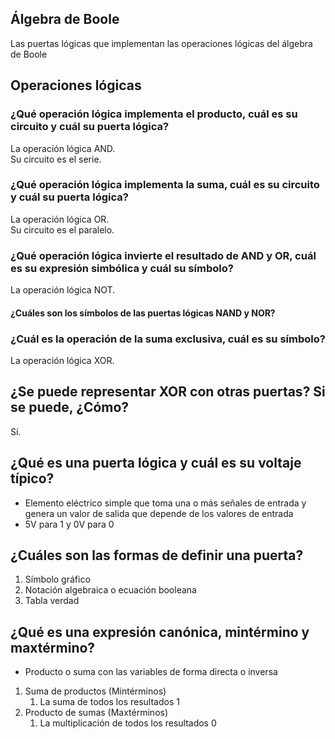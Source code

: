 ## Álgebra de Boole
Las puertas lógicas que implementan las operaciones lógicas del álgebra de Boole

## Operaciones lógicas
### ¿Qué operación lógica implementa el producto, cuál es su circuito y cuál su puerta lógica?  
La operación lógica AND.  
Su circuito es el serie.

### ¿Qué operación lógica implementa la suma, cuál es su circuito y cuál su puerta lógica?  
La operación lógica OR.  
Su circuito es el paralelo.

### ¿Qué operación lógica invierte el resultado de AND y OR, cuál es su expresión simbólica y cuál su símbolo?  
La operación lógica NOT.

#### ¿Cuáles son los símbolos de las puertas lógicas NAND y NOR?

### ¿Cuál es la operación de la suma exclusiva, cuál es su símbolo?  
La operación lógica XOR.

## ¿Se puede representar XOR con otras puertas? Si se puede, ¿Cómo?  
Sí.

## ¿Qué es una puerta lógica y cuál es su voltaje típico?  
- Elemento eléctrico simple que toma una o más señales de entrada y genera un valor de salida que depende de los valores de entrada  
- 5V para 1 y 0V para 0  

## ¿Cuáles son las formas de definir una puerta?  
1. Símbolo gráfico  
2. Notación algebraica o ecuación booleana  
3. Tabla verdad  

## ¿Qué es una expresión canónica, mintérmino y maxtérmino?  
- Producto o suma con las variables de forma directa o inversa  
1. Suma de productos (Mintérminos)  
   1. La suma de todos los resultados 1  
2. Producto de sumas (Maxtérminos)  
   1. La multiplicación de todos los resultados 0  
